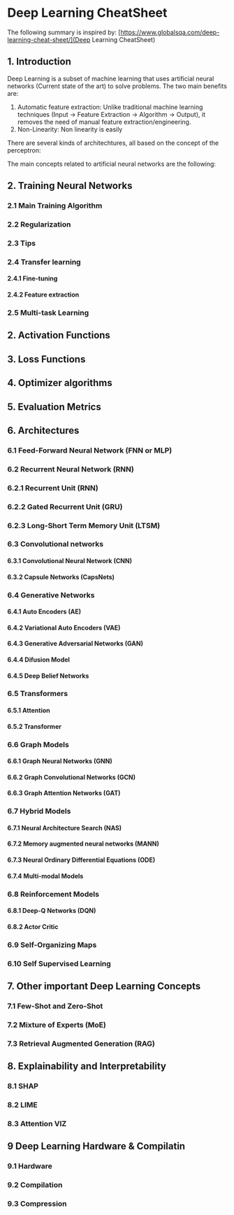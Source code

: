 # Deep Learning CheatSheet

The following summary is inspired by: [https://www.globalsqa.com/deep-learning-cheat-sheet/](Deep Learning CheatSheet)

## 1. Introduction

Deep Learning is a subset of machine learning that uses artificial neural networks (Current state of the art) to solve problems. The two main benefits are:

1. Automatic feature extraction: Unlike traditional machine learning techniques (Input -> Feature Extraction -> Algorithm -> Output), it removes the need of manual feature extraction/engineering.
2. Non-Linearity: Non linearity is easily 


There are several kinds of architechtures, all based on the concept of the perceptron:


The main concepts related to artificial neural networks are the following:

## 2. Training Neural Networks

### 2.1 Main Training Algorithm

### 2.2 Regularization

### 2.3 Tips

### 2.4 Transfer learning

#### 2.4.1 Fine-tuning

#### 2.4.2 Feature extraction

### 2.5 Multi-task Learning


## 2. Activation Functions

## 3. Loss Functions

## 4. Optimizer algorithms

## 5. Evaluation Metrics

## 6. Architectures

### 6.1 Feed-Forward Neural Network (FNN or MLP)


### 6.2 Recurrent Neural Network (RNN) 

### 6.2.1 Recurrent Unit (RNN)

### 6.2.2 Gated Recurrent Unit (GRU)

### 6.2.3 Long-Short Term Memory Unit (LTSM) 


### 6.3 Convolutional networks 

#### 6.3.1 Convolutional Neural Network (CNN)

#### 6.3.2 Capsule Networks (CapsNets)




### 6.4 Generative Networks

#### 6.4.1 Auto Encoders (AE)

#### 6.4.2 Variational Auto Encoders (VAE)

#### 6.4.3 Generative Adversarial Networks (GAN)

#### 6.4.4 Difusion Model 

#### 6.4.5 Deep Belief Networks



### 6.5 Transformers

#### 6.5.1 Attention

#### 6.5.2 Transformer


### 6.6 Graph Models

#### 6.6.1 Graph Neural Networks (GNN)

#### 6.6.2 Graph Convolutional Networks (GCN)

#### 6.6.3 Graph Attention Networks (GAT)




### 6.7 Hybrid Models 

#### 6.7.1 Neural Architecture Search (NAS)

#### 6.7.2 Memory augmented neural networks (MANN)

#### 6.7.3 Neural Ordinary Differential Equations (ODE)

#### 6.7.4 Multi-modal Models



### 6.8 Reinforcement Models

#### 6.8.1 Deep-Q Networks (DQN)

#### 6.8.2 Actor Critic 


### 6.9 Self-Organizing Maps

### 6.10 Self Supervised Learning


 
## 7. Other important Deep Learning Concepts

### 7.1 Few-Shot and Zero-Shot

### 7.2 Mixture of Experts (MoE)

### 7.3 Retrieval Augmented Generation (RAG)



## 8. Explainability and Interpretability

### 8.1 SHAP 

### 8.2 LIME

### 8.3 Attention VIZ




## 9 Deep Learning Hardware & Compilatin

### 9.1 Hardware

### 9.2 Compilation

### 9.3 Compression



